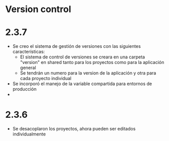 # Version control

# 2.3.7
- Se creo el sistema de gestión de versiones con las siguientes características:
  * El sistema de control de versiones se creara en una carpeta "version" en shared tanto para los proyectos como para la aplicación general
  * Se tendrán un numero para la version de la aplicación  y otra para cada proyecto individual
- Se incorporó el manejo de la variable compartida para entornos de producción
- 


# 2.3.6
- Se desacoplaron los proyectos, ahora pueden ser editados individualmente
